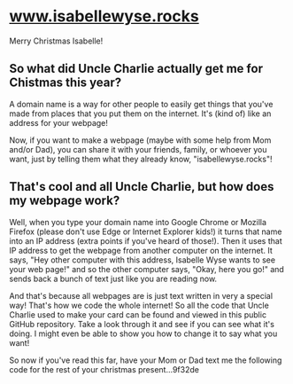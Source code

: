 # www.isabellewyse.rocks
Merry Christmas Isabelle!

## So what did Uncle Charlie actually get me for Chistmas this year?
A domain name is a way for other people to easily get things that you've
made from places that you put them on the internet.  It's (kind of) like an address for
your webpage!

Now, if you want to make a webpage (maybe with some help from Mom and/or Dad), 
you can share it with your friends, family, or whoever you want, 
just by telling them what they already know, "isabellewyse.rocks"!

## That's cool and all Uncle Charlie, but how does my webpage work?
Well, when you type your domain name into Google Chrome or Mozilla Firefox
(please don't use Edge or Internet Explorer kids!) it turns that name into
an IP address (extra points if you've heard of those!).  Then it uses that
IP address to get the webpage from another computer on the internet.  It says,
"Hey other computer with this address, Isabelle Wyse wants to see your web page!"
and so the other computer says, "Okay, here you go!" and sends back a bunch of text
just like you are reading now.

And that's because all webpages are is just text written in very a special way!  That's
how we code the whole internet!  So all the code that Uncle Charlie used to make your card can
be found and viewed in this public GitHub repository.  Take a look through it and see if 
you can see what it's doing.  I might even be able to show you how to change it to say what you
want!

So now if you've read this far, have your Mom or Dad text me the following code for
the rest of your christmas present...9f32de
